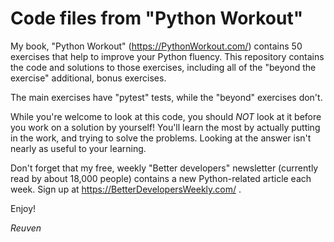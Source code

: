 # Code files from "Python Workout"

My book, "Python Workout" (https://PythonWorkout.com/) contains 50 exercises that help to improve your Python fluency.  This repository contains the code and solutions to those exercises, including all of the "beyond the exercise" additional, bonus exercises.

The main exercises have "pytest" tests, while the "beyond" exercises don't.

While you're welcome to look at this code, you should *NOT* look at it before you work on a solution by yourself! You'll learn the most by actually putting in the work, and trying to solve the problems. Looking at the answer isn't nearly as useful to your learning.

Don't forget that my free, weekly "Better developers" newsletter (currently read by about 18,000 people) contains a new Python-related article each week. Sign up at https://BetterDevelopersWeekly.com/ .

Enjoy!

_Reuven_
